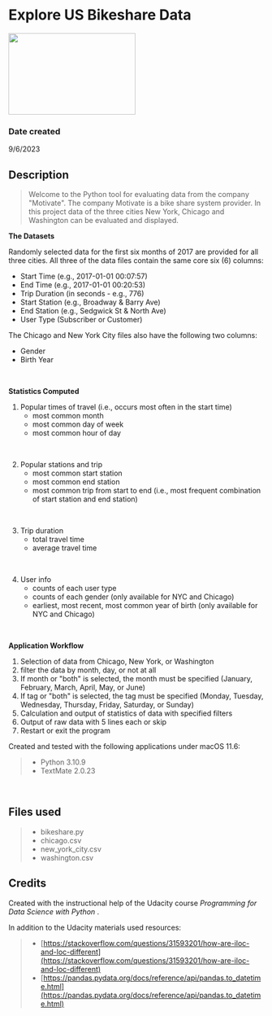 # Explore US Bikeshare Data
<img src="https://cdn.pixabay.com/photo/2022/07/24/19/42/bike-7342379_1280.png" width="250" height="160">

### Date created
9/6/2023


## Description
> Welcome to the Python tool for evaluating data from the company "Motivate". 
The company Motivate is a bike share system provider. 
In this project data of the three cities New York, Chicago and Washington can be evaluated and displayed.


**The Datasets**

Randomly selected data for the first six months of 2017 are provided for all three cities. All three of the data files contain the same core six (6) columns:
- Start Time (e.g., 2017-01-01 00:07:57)
- End Time (e.g., 2017-01-01 00:20:53)
- Trip Duration (in seconds - e.g., 776)
- Start Station (e.g., Broadway & Barry Ave)
- End Station (e.g., Sedgwick St & North Ave)
- User Type (Subscriber or Customer)

		
The Chicago and New York City files also have the following two columns:
- Gender
- Birth Year
<br/>

**Statistics Computed**

1. Popular times of travel (i.e., occurs most often in the start time)
	- most common month
	- most common day of week
	- most common hour of day  
  <br/>   	 
  
2. Popular stations and trip
	- most common start station
	- most common end station
	- most common trip from start to end (i.e., most frequent combination of start station and end station)  
  <br/>
  
3. Trip duration
	- total travel time
	- average travel time  
  <br/> 
  
4. User info
	- counts of each user type
	- counts of each gender (only available for NYC and Chicago)
	- earliest, most recent, most common year of birth (only available for NYC and Chicago)  
<br/>    

**Application Workflow**

1. Selection of data from Chicago, New York, or Washington
2. filter the data by month, day, or not at all
3. If month or "both" is selected, the month must be specified (January, February, March, April, May, or June)
4. If tag or "both" is selected, the tag must be specified (Monday, Tuesday, Wednesday, Thursday, Friday, Saturday, or Sunday)
5. Calculation and output of statistics of data with specified filters 
6. Output of raw data with 5 lines each or skip
7. Restart or exit the program


Created and tested with the following applications under macOS 11.6:
>* Python 3.10.9
>* TextMate 2.0.23
<br/>

## Files used
>- bikeshare.py
>- chicago.csv
>- new_york_city.csv
>- washington.csv


## Credits

Created with the instructional help of the Udacity course  *Programming for Data Science with Python* .  

In addition to the Udacity materials used resources:
>- [https://stackoverflow.com/questions/31593201/how-are-iloc-and-loc-different](https://stackoverflow.com/questions/31593201/how-are-iloc-and-loc-different)
>- [https://pandas.pydata.org/docs/reference/api/pandas.to_datetime.html](https://pandas.pydata.org/docs/reference/api/pandas.to_datetime.html)